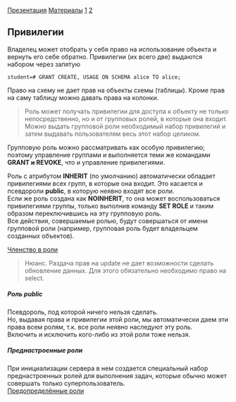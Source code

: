 [Презентация](https://www.youtube.com/watch?v=WnEfg79FMKY&list=PLaFqU3KCWw6LPcuYVymLcXl3muC45mu3e&index=15)
[Материалы](https://edu.postgrespro.ru/dba1-13/dba1_14_access_privileges.html)
[1](https://postgrespro.ru/docs/postgresql/13/ddl-priv)
[2](https://postgrespro.ru/docs/postgresql/13/sql-grant)
[]()

## Привилегии

Владелец может отобрать у себя право на использование объекта и вернуть его себе обратно.
Привилегии (их всего две) выдаются набором через запятую
```
student=# GRANT CREATE, USAGE ON SCHEMA alice TO alice;
```

Право на схему не дает прав на объекты схемы (таблицы).
Кроме прав на саму таблицу можно давать права на колонки.

> Роль может получать привилегии для доступа к объекту не только непосредственно, но и от групповых ролей, в которые она входит. 
Можно выдать групповой роли необходимый набор привилегий и затем выдавать пользователям весь этот набор целиком.
 
Групповую роль можно рассматривать как особую привилегию; поэтому управление группами и выполняется теми же командами **GRANT и REVOKE**, что и управление привилегиями.

Роль с атрибутом **INHERIT** (по умолчанию) автоматически обладает привилегиями всех групп, в которые она входит. Это касается и псевдороли **public**, в которую неявно входят все роли.  
Если же роль создана как **NOINHERIT**, то она может воспользоваться привилегиями группы, только выполнив команду **SET ROLE** и таким образом переключившись на эту групповую роль.  
Все действия, совершаемые ролью, будут совершаться от имени групповой роли (например, групповая роль будет владельцем созданных объектов).

[Членство в роли](https://postgrespro.ru/docs/postgresql/13/role-membership)

> Нюанс. Раздача прав на update не дает возможности сделать обновление данных. Для этого обязательно необходимо право на select.

##### Роль public
Псевдороль, под которой ничего нельзя сделать.  
Но, выдавая права и привилегии этой роли, мы автоматически даем эти права всем ролям, т.к. все роли неявно наследуют эту роль.  
Включить и исключить кого-либо из этой роли тоже нельзя.

##### Преднастроенные роли
При инициализации сервера в нем создается специальный набор преднастроенных ролей для выполнения задач, которые обычно может совершать только суперпользователь.  
[Предопределённые роли](https://postgrespro.ru/docs/postgresql/13/default-roles)
















